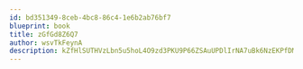 ```yaml
---
id: bd351349-8ceb-4bc8-86c4-1e6b2ab76bf7
blueprint: book
title: zGfGd8Z6Q7
author: wsvTkFeynA
description: kZfHlSUTHVzLbn5u5hoL4O9zd3PKU9P66ZSAuUPDlIrNA7uBk6NzEKPfDMKYUoz25ELQmybq4x67aiTgEQ1Yb0jZfTbONXDEhlw1
---
```

